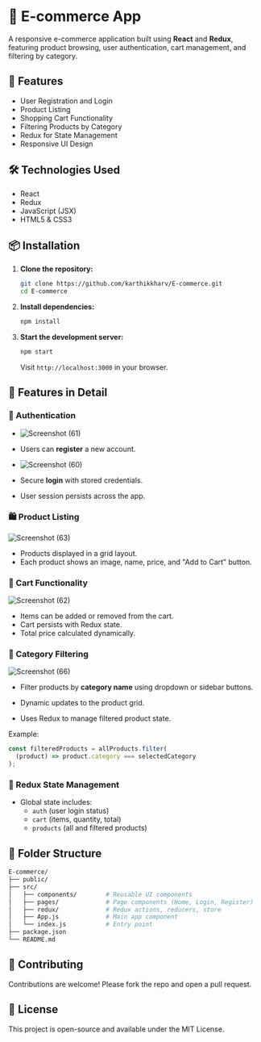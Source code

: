 
# 🛒 E-commerce App

A responsive e-commerce application built using **React** and **Redux**, featuring product browsing, user authentication, cart management, and filtering by category.

## 🚀 Features

- User Registration and Login
- Product Listing
- Shopping Cart Functionality
- Filtering Products by Category
- Redux for State Management
- Responsive UI Design

## 🛠️ Technologies Used

- React
- Redux
- JavaScript (JSX)
- HTML5 & CSS3

## 📦 Installation

1. **Clone the repository:**

   ```bash
   git clone https://github.com/karthikkharv/E-commerce.git
   cd E-commerce
   ```

2. **Install dependencies:**

   ```bash
   npm install
   ```

3. **Start the development server:**

   ```bash
   npm start
   ```

   Visit `http://localhost:3000` in your browser.

## 🧭 Features in Detail

### 🧾 Authentication

- ![Screenshot (61)](https://github.com/user-attachments/assets/d67805e9-5dec-4f5e-a3ae-31467f4c075f)
- Users can **register** a new account.

- ![Screenshot (60)](https://github.com/user-attachments/assets/33b6c12b-c73f-477e-950a-9a7d8c1f3dda)
- Secure **login** with stored credentials.
- User session persists across the app.

### 🛍️ Product Listing
 ![Screenshot (63)](https://github.com/user-attachments/assets/dce6b224-b723-455e-a2f1-4998bd09a79e)

- Products displayed in a grid layout.
- Each product shows an image, name, price, and "Add to Cart" button.
### 🛒 Cart Functionality
![Screenshot (62)](https://github.com/user-attachments/assets/0c633fef-e566-4a3b-8a7c-fa1834d9a393)

- Items can be added or removed from the cart.
- Cart persists with Redux state.
- Total price calculated dynamically.


### 🧮 Category Filtering
![Screenshot (66)](https://github.com/user-attachments/assets/9604b386-e5c9-4866-8015-7d0fbd353dd4)

- Filter products by **category name** using dropdown or sidebar buttons.
- Dynamic updates to the product grid.

- Uses Redux to manage filtered product state.

Example:

```jsx
const filteredProducts = allProducts.filter(
  (product) => product.category === selectedCategory
);

```

### 🧠 Redux State Management

- Global state includes:
  - `auth` (user login status)
  - `cart` (items, quantity, total)
  - `products` (all and filtered products)

## 📂 Folder Structure

```bash
E-commerce/
├── public/
├── src/
│   ├── components/        # Reusable UI components
│   ├── pages/             # Page components (Home, Login, Register)
│   ├── redux/             # Redux actions, reducers, store
│   ├── App.js             # Main app component
│   └── index.js           # Entry point
├── package.json
└── README.md
```

## 🤝 Contributing

Contributions are welcome! Please fork the repo and open a pull request.

## 📄 License

This project is open-source and available under the MIT License.
